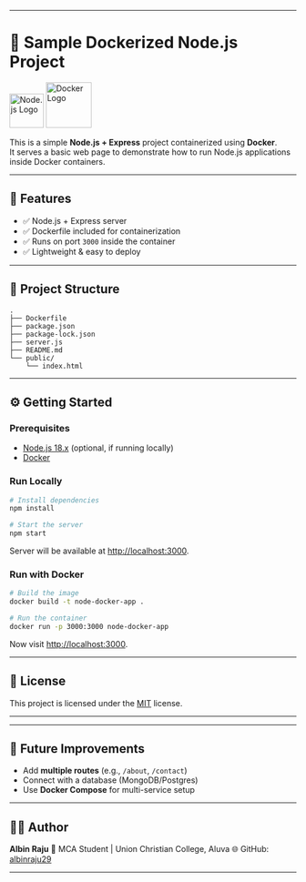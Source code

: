 
***

# 🚀 Sample Dockerized Node.js Project  
<img src="https://nodejs.org/static/images/logo.svg" alt="Node.js Logo" width="60"/>
<img src="https://www.docker.com/wp-content/uploads/2022/03/Moby-logo.png" alt="Docker Logo" width="80"/>
 
  
  

This is a simple **Node.js + Express** project containerized using **Docker**.  
It serves a basic web page to demonstrate how to run Node.js applications inside Docker containers.  

***

## 📌 Features
- ✅ Node.js + Express server  
- ✅ Dockerfile included for containerization  
- ✅ Runs on port `3000` inside the container  
- ✅ Lightweight & easy to deploy  

***

## 📂 Project Structure
```
.
├── Dockerfile
├── package.json
├── package-lock.json
├── server.js
├── README.md
└── public/
    └── index.html
```

***

## ⚙️ Getting Started

### Prerequisites
- [Node.js 18.x](https://nodejs.org/) (optional, if running locally)  
- [Docker](https://www.docker.com/)  

### Run Locally
```bash
# Install dependencies
npm install

# Start the server
npm start
```
Server will be available at [http://localhost:3000](http://localhost:3000).

### Run with Docker
```bash
# Build the image
docker build -t node-docker-app .

# Run the container
docker run -p 3000:3000 node-docker-app
```
Now visit [http://localhost:3000](http://localhost:3000).  

***

## 📜 License
This project is licensed under the [MIT](LICENSE) license.

***

---

## 🔮 Future Improvements

* Add **multiple routes** (e.g., `/about`, `/contact`)
* Connect with a database (MongoDB/Postgres)
* Use **Docker Compose** for multi-service setup

---

## 👨‍💻 Author

**Albin Raju**
📌 MCA Student | Union Christian College, Aluva
🌐 GitHub: [albinraju29](https://github.com/albinraju29)

---
